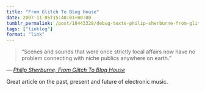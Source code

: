 ```yaml
---
title: "From Glitch To Blog House"
date: 2007-11-05T15:40:01+00:00
tumblr_permalink: /post/18443328/debug-texte-philip-sherburne-from-glitch-to
tags: ["linklog"]
format: "link"
---
```


> &ldquo;Scenes and sounds that were once strictly local affairs now have no problem connecting with niche publics anywhere on earth.&rdquo;

— <cite>[Philip Sherburne, _From Glitch To Blog House_](https://de-bug.de/mag/philip-sherburne-from-glitch-to-blog-house/)</cite>

Great article on the past, present and future of electronic music.
